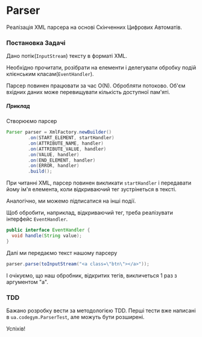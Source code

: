 # Parser
Реалізація XML парсера на основі Скінченних Цифрових Автоматів.

### Постановка Задачі

Дано потік(```InputStream```) тексту в форматі XML.

Необхідно прочитати, розібрати на елементи
і делегувати обробку подій клієнським класам(```EventHandler```).


Парсер повинен працювати за час O(N).
Обробляти потоково.
Об'єм вхідних даних може перевищувати кількість доступної пам'яті.

##### Приклад

Створюємо парсер

```java
Parser parser = XmlFactory.newBuilder()
        .on(START_ELEMENT, startHandler)
        .on(ATTRIBUTE_NAME, handler)
        .on(ATTRIBUTE_VALUE, handler)
        .on(VALUE, handler)
        .on(END_ELEMENT, handler)
        .on(ERROR, handler)
        .build();
```

При читанні XML, парсер повинен викликати ```startHandler``` і передавати йому ім'я елемента,
коли відкриваючий тег зустрінеться в тексті.


Аналогічно, ми можемо підписатися на інші події.

Щоб обробити, наприклад, відкриваючий тег, треба реалізувати інтерфейс ```EventHandler```.

```java
public interface EventHandler {
  void handle(String value);
}
```

Далі ми передаємо текст нашому парсеру

```java
parser.parse(toInputStream("<a class=\"btn\"></a>"));
```

І очікуємо, що наш обробник, відкритих тегів, викличеться 1 раз з аргументом "a".

### TDD

Бажано розробку вести за методологією TDD.
Перші тести вже написані в ```ua.codegym.ParserTest```, але можуть бути розширені.


Успіхів!
